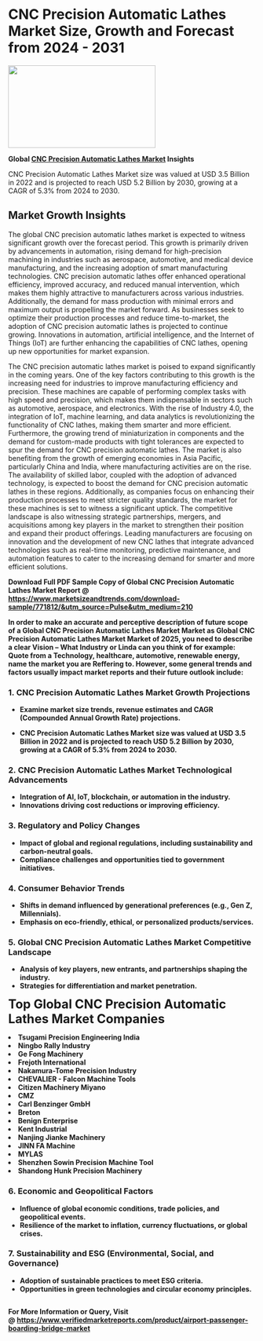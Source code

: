 <H1>CNC Precision Automatic Lathes Market Size, Growth and Forecast from 2024 - 2031</H1><img class="aligncenter size-medium wp-image-584254" src="https://thirdeyenews.in/wp-content/uploads/2024/09/Global-Market-Research-300x168.jpeg" alt="" width="300" height="168" /><p><strong>Global&nbsp;<a href="https://www.marketsizeandtrends.com/download-sample/771812/&amp;utm_source=Pulse&amp;utm_medium=210">CNC Precision Automatic Lathes Market</a> Insights</strong></p><p>CNC Precision Automatic Lathes Market size was valued at USD 3.5 Billion in 2022 and is projected to reach USD 5.2 Billion by 2030, growing at a CAGR of 5.3% from 2024 to 2030.</p><p><h2>Market Growth Insights</h2> <p>The global CNC precision automatic lathes market is expected to witness significant growth over the forecast period. This growth is primarily driven by advancements in automation, rising demand for high-precision machining in industries such as aerospace, automotive, and medical device manufacturing, and the increasing adoption of smart manufacturing technologies. CNC precision automatic lathes offer enhanced operational efficiency, improved accuracy, and reduced manual intervention, which makes them highly attractive to manufacturers across various industries. Additionally, the demand for mass production with minimal errors and maximum output is propelling the market forward. As businesses seek to optimize their production processes and reduce time-to-market, the adoption of CNC precision automatic lathes is projected to continue growing. Innovations in automation, artificial intelligence, and the Internet of Things (IoT) are further enhancing the capabilities of CNC lathes, opening up new opportunities for market expansion.</p> <p><strong></strong></p> <p>The CNC precision automatic lathes market is poised to expand significantly in the coming years. One of the key factors contributing to this growth is the increasing need for industries to improve manufacturing efficiency and precision. These machines are capable of performing complex tasks with high speed and precision, which makes them indispensable in sectors such as automotive, aerospace, and electronics. With the rise of Industry 4.0, the integration of IoT, machine learning, and data analytics is revolutionizing the functionality of CNC lathes, making them smarter and more efficient. Furthermore, the growing trend of miniaturization in components and the demand for custom-made products with tight tolerances are expected to spur the demand for CNC precision automatic lathes. The market is also benefiting from the growth of emerging economies in Asia Pacific, particularly China and India, where manufacturing activities are on the rise. The availability of skilled labor, coupled with the adoption of advanced technology, is expected to boost the demand for CNC precision automatic lathes in these regions. Additionally, as companies focus on enhancing their production processes to meet stricter quality standards, the market for these machines is set to witness a significant uptick. The competitive landscape is also witnessing strategic partnerships, mergers, and acquisitions among key players in the market to strengthen their position and expand their product offerings. Leading manufacturers are focusing on innovation and the development of new CNC lathes that integrate advanced technologies such as real-time monitoring, predictive maintenance, and automation features to cater to the increasing demand for smarter and more efficient solutions. <p><strong></p><p><span class=""><strong>Download Full PDF Sample Copy of Global CNC Precision Automatic Lathes Market Report</strong> @ <a href="https://www.marketsizeandtrends.com/download-sample/771812/&amp;utm_source=Pulse&amp;utm_medium=210" target="_blank">https://www.marketsizeandtrends.com/download-sample/771812/&amp;utm_source=Pulse&amp;utm_medium=210</a></span></p><p>In order to make an accurate and perceptive description of future scope of a Global&nbsp;CNC Precision Automatic Lathes Market Market as Global&nbsp;CNC Precision Automatic Lathes Market Market of 2025, you need to describe a clear Vision &ndash; What Industry or Linda can you think of for example: Quote from a Technology, healthcare, automotive, renewable energy, name the market you are Reffering to. However, some general trends and factors usually impact market reports and their future outlook include:</p><h3>1.&nbsp;<strong>CNC Precision Automatic Lathes Market Growth Projections</strong></h3><ul><li>Examine market size trends, revenue estimates and CAGR (Compounded Annual Growth Rate) projections.</li><li><p>CNC Precision Automatic Lathes Market size was valued at USD 3.5 Billion in 2022 and is projected to reach USD 5.2 Billion by 2030, growing at a CAGR of 5.3% from 2024 to 2030.</p></li></ul><h3>2.&nbsp;<strong>CNC Precision Automatic Lathes Market Technological Advancements</strong></h3><ul><li>Integration of AI, IoT, blockchain, or automation in the industry.</li><li>Innovations driving cost reductions or improving efficiency.</li></ul><h3>3.&nbsp;<strong>Regulatory and Policy Changes</strong></h3><ul><li>Impact of global and regional regulations, including sustainability and carbon-neutral goals.</li><li>Compliance challenges and opportunities tied to government initiatives.</li></ul><h3>4.&nbsp;<strong>Consumer Behavior Trends</strong></h3><ul><li>Shifts in demand influenced by generational preferences (e.g., Gen Z, Millennials).</li><li>Emphasis on eco-friendly, ethical, or personalized products/services.</li></ul><h3>5.&nbsp;<strong>Global CNC Precision Automatic Lathes Market Competitive Landscape</strong></h3><ul><li>Analysis of key players, new entrants, and partnerships shaping the industry.</li><li>Strategies for differentiation and market penetration.</li></ul><p data-pm-slice="1 1 []"><span style="color: inherit; font-family: inherit; font-size: 25px;">Top Global CNC Precision Automatic Lathes Market Companies</span></p><div class="" data-test-id=""><p><li>Tsugami Precision Engineering India</li><li> Ningbo Rally Industry</li><li> Ge Fong Machinery</li><li> Frejoth International</li><li> Nakamura-Tome Precision Industry</li><li> CHEVALIER - Falcon Machine Tools</li><li> Citizen Machinery Miyano</li><li> CMZ</li><li> Carl Benzinger GmbH</li><li> Breton</li><li> Benign Enterprise</li><li> Kent Industrial</li><li> Nanjing Jianke Machinery</li><li> JINN FA Machine</li><li> MYLAS</li><li> Shenzhen Sowin Precision Machine Tool</li><li> Shandong Hunk Precision Machinery</li></p></div><h3>6.&nbsp;<strong>Economic and Geopolitical Factors</strong></h3><ul><li>Influence of global economic conditions, trade policies, and geopolitical events.</li><li>Resilience of the market to inflation, currency fluctuations, or global crises.</li></ul><h3>7.&nbsp;<strong>Sustainability and ESG (Environmental, Social, and Governance)</strong></h3><ul><li>Adoption of sustainable practices to meet ESG criteria.</li><li>Opportunities in green technologies and circular economy principles.</li></ul><h2><strong style="font-size: 14px;">For More Information or Query, Visit @&nbsp;</strong><a style="background-color: #ffffff; font-size: 14px;" href="https://www.marketsizeandtrends.com/report/cnc-precision-automatic-lathes-market/" target="_blank">https://www.verifiedmarketreports.com/product/airport-passenger-boarding-bridge-market</a></h2>
